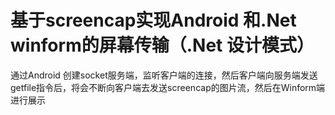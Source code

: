 # 基于screencap实现Android 和.Net winform的屏幕传输（.Net 设计模式）

通过Android 创建socket服务端，监听客户端的连接，然后客户端向服务端发送getfile指令后，将会不断向客户端去发送screencap的图片流，然后在Winform端进行展示